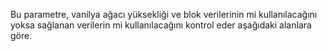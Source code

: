 Bu parametre, vanilya ağacı yüksekliği ve blok verilerinin mi kullanılacağını yoksa sağlanan verilerin mi kullanılacağını kontrol eder aşağıdaki alanlara göre.
